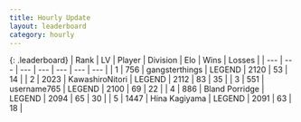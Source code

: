 ```yaml
---
title: Hourly Update
layout: leaderboard
category: hourly
---
```


{: .leaderboard}
| Rank | LV | Player | Division | Elo | Wins | Losses |
| --- | --- | --- | --- | --- | --- | --- |
| <span data-change="1">1</span> | 756 | <span title="ID: 92077">gangsterthings</span> | LEGEND | <span data-change="9">2120</span> | <span data-change="1">53</span> | <span data-change="0">14</span> |
| <span data-change="-1">2</span> | 2023 | <span title="ID: 164871">KawashiroNitori</span> | LEGEND | <span data-change="0">2112</span> | <span data-change="0">83</span> | <span data-change="0">35</span> |
| <span data-change="1">3</span> | 551 | <span title="ID: 188640">username765</span> | LEGEND | <span data-change="0">2100</span> | <span data-change="0">69</span> | <span data-change="0">22</span> |
| <span data-change="1">4</span> | 886 | <span title="ID: 466895">Bland Porridge</span> | LEGEND | <span data-change="0">2094</span> | <span data-change="0">65</span> | <span data-change="0">30</span> |
| <span data-change="1">5</span> | 1447 | <span title="ID: 315148">Hina Kagiyama</span> | LEGEND | <span data-change="0">2091</span> | <span data-change="0">63</span> | <span data-change="0">18</span> |